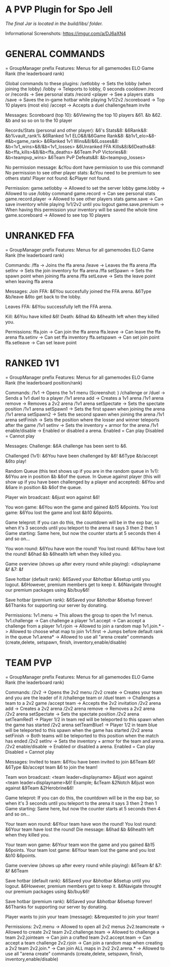 # A PVP Plugin for Spo Jell

*The final Jar is located in the build/libs/ folder.*

Informational Screenshots: https://imgur.com/a/DJ6aXN4

# GENERAL COMMANDS

<displayname> = GroupManager prefix
Features:
Menus for all gamemodes
ELO
Game Rank (the leaderboard rank)

Global commands to these plugins:
/setlobby -> Sets the lobby (when joining the lobby)
/lobby -> Teleports to lobby, 0 seconds cooldown
/record or /records -> See personal stats
/record <player -> See a players stats
/save -> Saves the in-game hotbar while playing 1v1/2v2
/scoreboard -> Top 10 players (most elo)
/accept <player> -> Accepts a duel challenge/team invite

Messages:
Scoreboard (top 10):
&6Viewing the top 10 players
&61. &b<elo> <displayname>
&62. &b<elo> <displayname>
and so so on to the 10 player

Records/Stats (personal and other player):
<displayname>&6's Stats&8:
&6Rank&8: &b%vault_rank%
&6Ranked 1v1 ELO&8/&6Game Rank&8: &b1v1_elo>&8- #&b<game_rank>
&6Ranked 1v1 Wins&8/&6Losses&8: &b<1v1_wins>&8/&b<1v1_losses>
&6Unranked FFA Kills&8/&6Deaths&8: &b<ffa_kills>&8/&b<ffa_deaths>
&6Team PvP Victories&8: &b<teampvp_wins>
&6Team PvP Defeats&8: &b<teampvp_losses>

No permission message: &cYou dont have permission to use this command!
No permission to see other player stats: &cYou need to be premium to see others stats!
Player not found: &cPlayer not found.

Permission:
game.setlobby -> Allowed to set the server lobby
game.lobby -> Allowed to use /lobby command
game.record -> Can see personal stats
game.record.player -> Allowed to see other players stats
game.save -> Can save inventory while playing 1v1/2v2 until you logout
game.save.premium -> When having this permission your inventory will be saved the whole time
game.scoreboard -> Allowed to see top 10 players









# UNRANKED FFA

<displayname> = GroupManager prefix
Features:
Menus for all gamemodes
ELO
Game Rank (the leaderboard rank)

Commands:
/ffa -> Joins the ffa arena
/leave -> Leaves the ffa arena
/ffa setInv -> Sets the join inventory for ffa arena
/ffa setSpawn -> Sets the spawn point when joining ffa arena
/ffa setLeave -> Sets the leave point when leaving ffa arena

Messages:
Join FFA:
&6You succesfully joined the FFA arena.
&6Type &b/leave &6to get back to the lobby.

Leaves FFA:
&6You successfully left the FFA arena.

Kill: &6You have killed <displayname>&6!
Death: <displayname> &6had &b<health> &6health left when they killed you.

Permissions:
ffa.join -> Can join the ffa arena
ffa.leave -> Can leave the ffa arena
ffa.setinv -> Can set ffa inventory
ffa.setspawn -> Can set join point
ffa.setleave -> Can set leave point









# RANKED 1V1

<displayname> = GroupManager prefix
Features:
Menus for all gamemodes
ELO
Game Rank (the leaderboard position/rank)


Commands:
/1v1 -> Opens the 1v1 menu (Screenshot: )
/challenge <player> or /duel <player> -> Sends a 1v1 duel to a player
/1v1 arena add <arena> -> Creates a 1v1 arena
/1v1 arena remove <arena> -> Removes a 2v2 arena
/1v1 arena setSpectate <arena> -> Sets the spectate position
/1v1 arena setSpawn1 <arena> -> Sets the first spawn when joining the arena
/1v1 arena setSpawn2 <arena> -> Sets the second spawn when joining the arena
/1v1 arena setFinish <arena> -> Sets the position where the losser and winner teleports after the game
/1v1 setInv <arena> -> Sets the inventory + armor for the arena
/1v1 enable/disable <arena> -> Enabled or disabled a arena. Enabled = Can play Disabled = Cannot play

Messages:
Challenge:
&6A challenge has been sent to <displayname>&6.

Challenged (1v1):
&6You have been challenged by <displayname>&6!
&6Type &b/accept <player> &6to play!

Random Queue (this text shows up if you are in the random queue in 1v1): &6You are in position &b<position> &6of the queue.
In Queue against player (this will show up if you have been challenged by a player and accepted): &6You and <displayname> &6are in position &b<position> &6of the queue.

Player win broadcast: <displayname> &6just won against <displayname>&6!

You won game: &6You won the game and gained &b15 &6points.
You lost game: &6You lost the game and lost &b10 &6points.

Game teleprot: If you can do this, the countdown will be in the exp bar, so when it's 3 seconds until you teleport to the arena it says 3 then 2 then 1
Game starting: Same here, but now the counter starts at 5 seconds then 4 and so on...

You won round: &6You have won the round!
You lost round:
&6You have lost the round!
<displayname> &6had &b<health> &6health left when they killed you.

Game overview (shows up after every round while playing): <displayname &f<rounds won> &7: &f<rounds won> <displayname>

Save hotbar (default rank):
&6Saved your &bhotbar &6setup until you logout.
&6However, premium members get to keep it.
&6Navigate throught our premium packages using &b/buy&6!

Save hotbar (premium rank):
&6Saved your &bhotbar &6setup forever!
&6Thanks for supporting our server by donating.

Permissions:
1v1.menu -> This allows the group to open the 1v1 menus.
1v1.challenge -> Can challenge a player
1v1.accept -> Can accept a challenge from a player
1v1.rjoin -> Allowed to join a random map
1v1.join.* -> Allowed to choose what map to join
1v1.first -> Jumps before default rank in the queue
1v1.arena* -> Allowed to use all "arena create" commands (create,delete, setspawn, finish, inventory,enable/disable)










# TEAM PVP

<displayname> = GroupManager prefix
Features:
Menus for all gamemodes
ELO
Game Rank (the leaderboard rank)

Commands:
/2v2 -> Opens the 2v2 menu
/2v2 create -> Creates your team and you are the leader of it
/challenge team <team leader> or /duel team <team leader> -> Challenges a team to a 2v2 game
/accept team <team leader invitation> -> Accepts the 2v2 invitation
/2v2 arena add <arena> -> Creates a 2v2 arena
/2v2 arena remove <arena> -> Removes a 2v2 arena
/2v2 arena setSpectate <arena> -> Sets the spectate position
/2v2 arena setTeamRed1 <arena> -> Player 1/2 in team red will be teleported to this spawn when the game has started
/2v2 arena setTeamBlue1 <arena> -> Player 1/2 in team blue will be teleported to this spawn when the game has started
/2v2 arena setFinish <arena> -> Both teams will be teleported to this position when the match has ended
/2v2 setInv <team> <arena> -> Sets the inventory + armor for the team and arena.
/2v2 enable/disable <arena> -> Enabled or disabled a arena. Enabled = Can play Disabled = Cannot play

Messages:
Invited to team:
&6You have been invited to join &6Team <displayname>&6!
&6Type &b/accept team <player>&6 to join the team!

Team won broadcast: <teamcolor> <team leader+displayname> &6just won against <teamcolor> <team leader+displayname>&6!
Example; &cTeam &2Notch &6just won against &9Team &2Herobrine&6!

Game teleprot: If you can do this, the countdown will be in the exp bar, so when it's 3 seconds until you teleport to the arena it says 3 then 2 then 1
Game starting: Same here, but now the counter starts at 5 seconds then 4 and so on...

Your team won round: &6Your team have won the round!
You lost round:
&6Your team have lost the round!
Die message: <displayname> &6had &b<health> &6health left when they killed you.

Your team won game: &6Your team won the game and you gained &b15 &6points.
Your team lost game: &6Your team lost the game and you lost &b10 &6points.

Game overview (shows up after every round while playing):
&6Team <team leader> &f<rounds won> &7: &f<rounds won> &6Team <team leader>

Save hotbar (default rank):
&6Saved your &bhotbar &6setup until you logout.
&6However, premium members get to keep it.
&6Navigate throught our premium packages using &b/buy&6!

Save hotbar (premium rank):
&6Saved your &bhotbar &6setup forever!
&6Thanks for supporting our server by donating.

Player wants to join your team (message):
<displayname> &&requested to join your team!

Permissions:
2v2.menu -> Allowed to open all 2v2 menus
2v2.teamcreate -> Allowed to create 2v2 team
2v2.challenge.team -> Allowed to challenge a team
2v2.jointeam -> Can join a crafted team
2v2.accept.team -> Can accept a team challenge
2v2.rjoin -> Can join a random map when creating a 2v2 team
2v2.join.* -> Can join ALL maps in 2v2
2v2.arena.* -> Allowed to use all "arena create" commands (create,delete, setspawn, finish, inventory,enable/disable)

